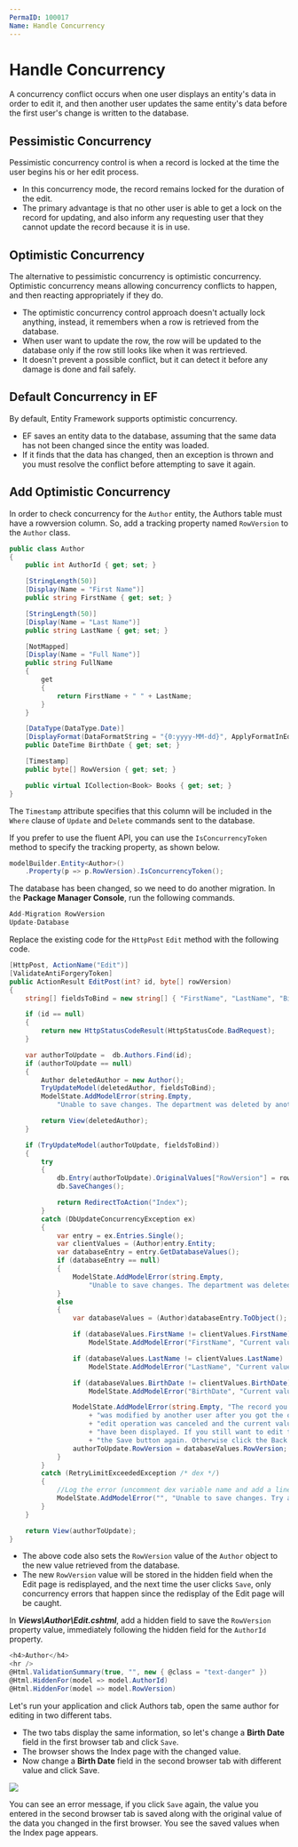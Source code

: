 ```yaml
---
PermaID: 100017
Name: Handle Concurrency
---
```


# Handle Concurrency

A concurrency conflict occurs when one user displays an entity's data in order to edit it, and then another user updates the same entity's data before the first user's change is written to the database. 

## Pessimistic Concurrency

Pessimistic concurrency control is when a record is locked at the time the user begins his or her edit process.  

 - In this concurrency mode, the record remains locked for the duration of the edit.  
 - The primary advantage is that no other user is able to get a lock on the record for updating, and also inform any requesting user that they cannot update the record because it is in use.

## Optimistic Concurrency

The alternative to pessimistic concurrency is optimistic concurrency. Optimistic concurrency means allowing concurrency conflicts to happen, and then reacting appropriately if they do.

 - The optimistic concurrency control approach doesn't actually lock anything, instead, it remembers when a row is retrieved from the database. 
 - When user want to update the row, the row will be updated to the database only if the row still looks like when it was rertrieved. 
 - It doesn't prevent a possible conflict, but it can detect it before any damage is done and fail safely. 

## Default Concurrency in EF

By default, Entity Framework supports optimistic concurrency. 

 - EF saves an entity data to the database, assuming that the same data has not been changed since the entity was loaded. 
 - If it finds that the data has changed, then an exception is thrown and you must resolve the conflict before attempting to save it again.

## Add Optimistic Concurrency

In order to check concurrency for the `Author` entity, the Authors table must have a rowversion column. So, add a tracking property named `RowVersion` to the `Author` class.

```csharp
public class Author
{
    public int AuthorId { get; set; }

    [StringLength(50)]
    [Display(Name = "First Name")]
    public string FirstName { get; set; }

    [StringLength(50)]
    [Display(Name = "Last Name")]
    public string LastName { get; set; }

    [NotMapped]
    [Display(Name = "Full Name")]
    public string FullName
    {
        get
        {
            return FirstName + " " + LastName;
        }
    }

    [DataType(DataType.Date)]
    [DisplayFormat(DataFormatString = "{0:yyyy-MM-dd}", ApplyFormatInEditMode = true)]
    public DateTime BirthDate { get; set; }

    [Timestamp]
    public byte[] RowVersion { get; set; }

    public virtual ICollection<Book> Books { get; set; }
}
```

The `Timestamp` attribute specifies that this column will be included in the `Where` clause of `Update` and `Delete` commands sent to the database. 

If you prefer to use the fluent API, you can use the `IsConcurrencyToken` method to specify the tracking property, as shown below.

```csharp
modelBuilder.Entity<Author>()
    .Property(p => p.RowVersion).IsConcurrencyToken();
```

The database has been changed, so we need to do another migration. In the **Package Manager Console**, run the following commands.

```csharp
Add-Migration RowVersion
Update-Database
``` 

Replace the existing code for the `HttpPost` `Edit` method with the following code.

```csharp
[HttpPost, ActionName("Edit")]
[ValidateAntiForgeryToken]
public ActionResult EditPost(int? id, byte[] rowVersion)
{
    string[] fieldsToBind = new string[] { "FirstName", "LastName", "BirthDate" };

    if (id == null)
    {
        return new HttpStatusCodeResult(HttpStatusCode.BadRequest);
    }

    var authorToUpdate =  db.Authors.Find(id);
    if (authorToUpdate == null)
    {
        Author deletedAuthor = new Author();
        TryUpdateModel(deletedAuthor, fieldsToBind);
        ModelState.AddModelError(string.Empty,
            "Unable to save changes. The department was deleted by another user.");

        return View(deletedAuthor);
    }

    if (TryUpdateModel(authorToUpdate, fieldsToBind))
    {
        try
        {
            db.Entry(authorToUpdate).OriginalValues["RowVersion"] = rowVersion;
            db.SaveChanges();

            return RedirectToAction("Index");
        }
        catch (DbUpdateConcurrencyException ex)
        {
            var entry = ex.Entries.Single();
            var clientValues = (Author)entry.Entity;
            var databaseEntry = entry.GetDatabaseValues();
            if (databaseEntry == null)
            {
                ModelState.AddModelError(string.Empty,
                    "Unable to save changes. The department was deleted by another user.");
            }
            else
            {
                var databaseValues = (Author)databaseEntry.ToObject();

                if (databaseValues.FirstName != clientValues.FirstName)
                    ModelState.AddModelError("FirstName", "Current value: " + databaseValues.FirstName);

                if (databaseValues.LastName != clientValues.LastName)
                    ModelState.AddModelError("LastName", "Current value: " + String.Format("{0:c}", databaseValues.LastName));

                if (databaseValues.BirthDate != clientValues.BirthDate)
                    ModelState.AddModelError("BirthDate", "Current value: " + String.Format("{0:d}", databaseValues.BirthDate));

                ModelState.AddModelError(string.Empty, "The record you attempted to edit "
                    + "was modified by another user after you got the original value. The "
                    + "edit operation was canceled and the current values in the database "
                    + "have been displayed. If you still want to edit this record, click "
                    + "the Save button again. Otherwise click the Back to List hyperlink.");
                authorToUpdate.RowVersion = databaseValues.RowVersion;
            }
        }
        catch (RetryLimitExceededException /* dex */)
        {
            //Log the error (uncomment dex variable name and add a line here to write a log.)
            ModelState.AddModelError("", "Unable to save changes. Try again, and if the problem persists, see your system administrator.");
        }
    }

    return View(authorToUpdate);
}
```

 - The above code also sets the `RowVersion` value of the `Author` object to the new value retrieved from the database. 
 - The new `RowVersion` value will be stored in the hidden field when the Edit page is redisplayed, and the next time the user clicks `Save`, only concurrency errors that happen since the redisplay of the Edit page will be caught.

In ***Views\Author\Edit.cshtml***, add a hidden field to save the `RowVersion` property value, immediately following the hidden field for the `AuthorId` property.

```csharp
<h4>Author</h4>
<hr />
@Html.ValidationSummary(true, "", new { @class = "text-danger" })
@Html.HiddenFor(model => model.AuthorId)
@Html.HiddenFor(model => model.RowVersion)
```

Let's run your application and click Authors tab, open the same author for editing in two different tabs. 

 - The two tabs display the same information, so let's change a **Birth Date** field in the first browser tab and click `Save`.
 - The browser shows the Index page with the changed value.
 - Now change a **Birth Date** field in the second browser tab with different value and click Save. 


<img src="https://raw.githubusercontent.com/zzzprojects/learn-orm/master/mvc-with-entity-framework-6/images/handle-concurrency-1.png">

You can see an error message, if you click `Save` again, the value you entered in the second browser tab is saved along with the original value of the data you changed in the first browser. You see the saved values when the Index page appears.